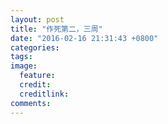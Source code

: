 ```yaml
---
layout: post
title: "作死第二，三周"
date: "2016-02-16 21:31:43 +0800"
categories: 
tags: 
image: 
  feature: 
  credit: 
  creditlink: 
comments: 
---
```



